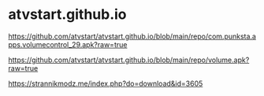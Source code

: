 # atvstart.github.io


<a href="https://github.com/atvstart/atvstart.github.io/blob/main/repo/com.punksta.apps.volumecontrol_29.apk?raw=true">https://github.com/atvstart/atvstart.github.io/blob/main/repo/com.punksta.apps.volumecontrol_29.apk?raw=true</a>

<a href="https://github.com/atvstart/atvstart.github.io/blob/main/repo/volume.apk?raw=true">https://github.com/atvstart/atvstart.github.io/blob/main/repo/volume.apk?raw=true</a>



<a href="https://strannikmodz.me/index.php?do=download&id=3605">https://strannikmodz.me/index.php?do=download&id=3605</a>
